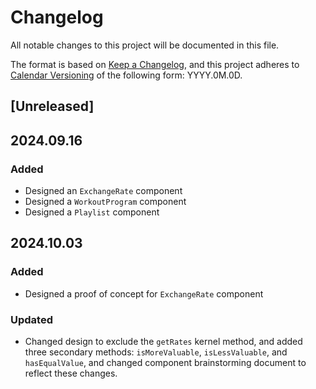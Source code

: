 # Changelog

All notable changes to this project will be documented in this file.

The format is based on [Keep a Changelog](https://keepachangelog.com/en/1.1.0/),
and this project adheres to [Calendar Versioning](https://calver.org/) of
the following form: YYYY.0M.0D.

## [Unreleased]

## 2024.09.16

### Added

- Designed an `ExchangeRate` component
- Designed a `WorkoutProgram` component
- Designed a `Playlist` component

## 2024.10.03

### Added

- Designed a proof of concept for `ExchangeRate` component

### Updated

- Changed design to exclude the `getRates` kernel method, and added three secondary methods: `isMoreValuable`, `isLessValuable`, and `hasEqualValue`, and changed component brainstorming document to reflect these changes.
